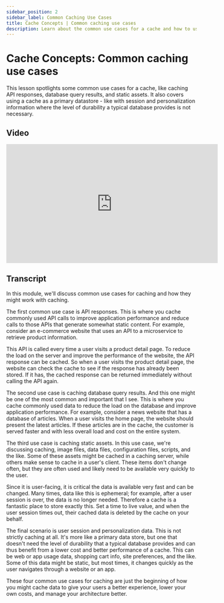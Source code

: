 ```yaml
---
sidebar_position: 2
sidebar_label: Common Caching Use Cases
title: Cache Concepts | Common caching use cases
description: Learn about the common use cases for a cache and how to use them in your daily work.
---
```


# Cache Concepts: Common caching use cases

This lesson spotlights some common use cases for a cache, like caching API responses, database query results, and static assets. It also covers using a cache as a primary datastore - like with session and personalization information where the level of durability a typical database provides is not necessary.

## Video
<iframe width="560" height="315" src="https://www.youtube.com/embed/IlVRBF96Ci0" title="YouTube video player" frameborder="0" allow="accelerometer; autoplay; clipboard-write; encrypted-media; gyroscope; picture-in-picture; web-share" allowfullscreen></iframe>

## Transcript
In this module, we'll discuss common use cases for caching and how they might work with caching.

The first common use case is API responses. This is where you cache commonly used API calls to improve application performance and reduce calls to those APIs that generate somewhat static content. For example, consider an e-commerce website that uses an API to a microservice to retrieve product information.

This API is called every time a user visits a product detail page. To reduce the load on the server and improve the performance of the website, the API response can be cached. So when a user visits the product detail page, the website can check the cache to see if the response has already been stored. If it has, the cached response can be returned immediately without calling the API again.

The second use case is caching database query results. And this one might be one of the most common and important that I see. This is where you cache commonly used data to reduce the load on the database and improve application performance. For example, consider a news website that has a database of articles. When a user visits the home page, the website should present the latest articles. If these articles are in the cache, the customer is served faster and with less overall load and cost on the entire system.

The third use case is caching static assets. In this use case, we're discussing caching, image files, data files, configuration files, scripts, and the like. Some of these assets might be cached in a caching server, while others make sense to cache in a user's client. These items don't change often, but they are often used and likely need to be available very quickly to the user.

Since it is user-facing, it is critical the data is available very fast and can be changed. Many times, data like this is ephemeral; for example, after a user session is over, the data is no longer needed. Therefore a cache is a fantastic place to store exactly this. Set a time to live value, and when the user session times out, their cached data is deleted by the cache on your behalf.

The final scenario is user session and personalization data. This is not strictly caching at all. It's more like a primary data store, but one that doesn't need the level of durability that a typical database provides and can thus benefit from a lower cost and better performance of a cache. This can be web or app usage data, shopping cart info, site preferences, and the like. Some of this data might be static, but most times, it changes quickly as the user navigates through a website or an app.

These four common use cases for caching are just the beginning of how you might cache data to give your users a better experience, lower your own costs, and manage your architecture better.
